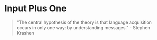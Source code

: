 # Input Plus One

> "The central hypothesis of the theory is that language acquisition occurs in only one way: by understanding messages." - Stephen Krashen
